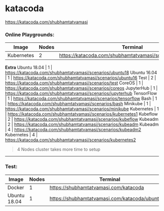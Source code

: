 # katacoda

https://katacoda.com/shubhamtatvamasi

### Online Playgrounds:
Image |Nodes | Terminal
--- | --- | ---
Kubernetes | 2 | https://katacoda.com/shubhamtatvamasi/scenarios/kubernetes
**Extra**
Ubuntu 18.04 | 1 | https://katacoda.com/shubhamtatvamasi/scenarios/ubuntu18
Ubuntu 16.04 | 1 | https://katacoda.com/shubhamtatvamasi/scenarios/ubuntu16
Test | 2 | https://katacoda.com/shubhamtatvamasi/scenarios/test
CoreOS | 1 | https://katacoda.com/shubhamtatvamasi/scenarios/coreos
JupyterHub | 1 | https://katacoda.com/shubhamtatvamasi/scenarios/jupyterhub
TensorFlow | 1 | https://katacoda.com/shubhamtatvamasi/scenarios/tensorflow
Bash | 1 | https://katacoda.com/shubhamtatvamasi/scenarios/bash
Minikube | 1 | https://katacoda.com/shubhamtatvamasi/scenarios/minikube
Kubernetes | 1 | https://katacoda.com/shubhamtatvamasi/scenarios/kubernetes1
Kubeflow | 2 | https://katacoda.com/shubhamtatvamasi/scenarios/kubeflow
Kubeadm | 2 | https://katacoda.com/shubhamtatvamasi/scenarios/kubeadm
Kubeadm | 4 | https://katacoda.com/shubhamtatvamasi/scenarios/kubeadm2
Kubernetes | 4 | https://katacoda.com/shubhamtatvamasi/scenarios/kubernetes2
> 4 Nodes cluster takes more time to setup

---

### Test:
Image |Nodes | Terminal
--- | --- | ---
Docker | 1 | https://shubhamtatvamasi.com/katacoda
Ubuntu 18.04 | 1 | https://shubhamtatvamasi.com/katacoda/ubuntu18/
